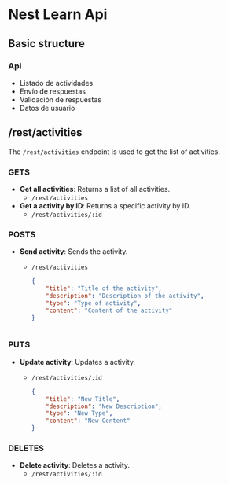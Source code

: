 # Nest Learn Api

## Basic structure

### Api
- Listado de actividades
- Envío de respuestas
- Validación de respuestas
- Datos de usuario

## /rest/activities

The `/rest/activities` endpoint is used to get the list of activities.

### GETS

- **Get all activities**: Returns a list of all activities.
    - `/rest/activities`
- **Get a activity by ID**: Returns a specific activity by ID.
    - `/rest/activities/:id`

### POSTS 

- **Send activity**: Sends the activity.
    - `/rest/activities`

        ```json
        {
            "title": "Title of the activity",
            "description": "Description of the activity",
            "type": "Type of activity",
            "content": "Content of the activity"
        }
        ```
        ```

### PUTS

- **Update activity**: Updates a activity.
    - `/rest/activities/:id`

        ```json
        {
            "title": "New Title",
            "description": "New Description",
            "type": "New Type",
            "content": "New Content"
        }
        ```

### DELETES

- **Delete activity**: Deletes a activity.
    - `/rest/activities/:id`
  